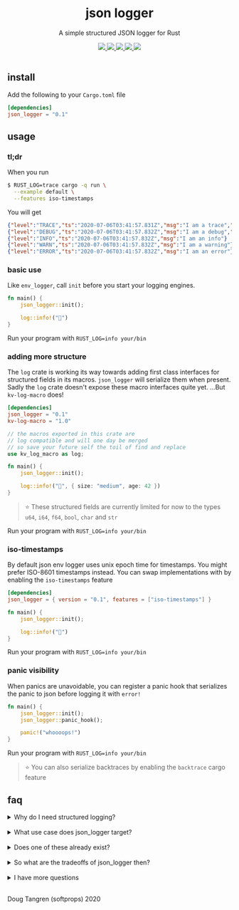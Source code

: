 <h1 align="center">
  json logger
</h1>

<p align="center">
   A simple structured JSON logger for Rust
</p>

<div align="center">
  <a alt="GitHub Actions" href="https://github.com/softprops/json-logger/actions">
    <img src="https://github.com/softprops/json-logger/workflows/Main/badge.svg"/>
  </a>
  <a alt="crates.io" href="https://crates.io/crates/json-logger">
    <img src="https://img.shields.io/crates/v/json-logger.svg?logo=rust"/>
  </a>
  <a alt="docs.rs" href="http://docs.rs/json-logger">
    <img src="https://docs.rs/json-logger/badge.svg"/>
  </a>
  <a alt="latest docs" href="https://softprops.github.io/json-logger">
   <img src="https://img.shields.io/badge/docs-latest-green.svg"/>
  </a>
  <a alt="license" href="LICENSE">
    <img src="https://img.shields.io/badge/license-MIT-brightgreen.svg"/>
  </a>
</div>

<br />

## install

Add the following to your `Cargo.toml` file

```toml
[dependencies]
json_logger = "0.1"
```

## usage

### tl;dr

When you run

```bash
$ RUST_LOG=trace cargo -q run \
  --example default \
  --features iso-timestamps
```

You will get

```json
{"level":"TRACE","ts":"2020-07-06T03:41:57.831Z","msg":"I am a trace","task_id":567,"thread_id":"12"}
{"level":"DEBUG","ts":"2020-07-06T03:41:57.832Z","msg":"I am a debug","foo":1}
{"level":"INFO","ts":"2020-07-06T03:41:57.832Z","msg":"I am an info"}
{"level":"WARN","ts":"2020-07-06T03:41:57.832Z","msg":"I am a warning"}
{"level":"ERROR","ts":"2020-07-06T03:41:57.832Z","msg":"I am an error"}
```

### basic use

Like `env_logger`, call `init` before you start your logging engines.

```rust
fn main() {
    json_logger::init();

    log::info!("👋")
}
```

Run your program with `RUST_LOG=info your/bin`

### adding more structure

The `log` crate is working its way towards adding first class interfaces for structured fields
in its macros. `json_logger` will serialize them when present. Sadly the `log` crate
doesn't expose these macro interfaces quite yet. ...But `kv-log-macro` does!

```toml
[dependencies]
json_logger = "0.1"
kv-log-macro = "1.0"
```

```rust
// the macros exported in this crate are
// log compatible and will one day be merged 
// so save your future self the toil of find and replace
use kv_log_macro as log;

fn main() {
    json_logger::init();

    log::info!("👋", { size: "medium", age: 42 })
}
```

> ⭐ These structured fields are currently limited for now to the types `u64`, `i64`, `f64`, `bool`, `char` and `str`

Run your program with `RUST_LOG=info your/bin`

### iso-timestamps

By default json env logger uses unix epoch time for timestamps. You might prefer
ISO-8601 timestamps instead. You can swap implementations with by enabling the `iso-timestamps` feature

```toml
[dependencies]
json_logger = { version = "0.1", features = ["iso-timestamps"] }
```

```rust
fn main() {
    json_logger::init();

    log::info!("👋")
}
```

Run your program with `RUST_LOG=info your/bin`

### panic visibility

When panics are unavoidable, you can register a panic hook that serializes the panic to json before logging it with `error!`

```rust
fn main() {
    json_logger::init();
    json_logger::panic_hook();

    panic!("whoooops!")
}
```

Run your program with `RUST_LOG=info your/bin`

> ⭐ You can also serialize backtraces by enabling the `backtrace` cargo feature

## faq

<details><summary>Why do I need structured logging?</summary>
<p>

Maybe you don't. ...But maybe you do! You might if you run applications in production in an environment whose log aggregation does useful things
for you if you emit json logs such as

  - structured field based filters, an alternative to artisanal regex queries
  - aggregation statistics 
  - alert automation
  - anomaly detection
  - basically anything a computer can do for you when it's logs are structured in a machine readable format 

</p>
</details>
&nbsp;

 <details><summary>What use case does json_logger target?</summary>
<p>

Most folks on the Rust logging market start out with [`log`](https://crates.io/crates/log). They soon find they need configurable logging so they move to [`env_logger`](https://crates.io/crates/env_logger). Sometimes they want `env_logger` but pretty logging for host local application so they move to [`pretty_env_logger`](https://crates.io/crates/pretty_env_logger) of if you like [`emoji-logger`](https://crates.io/crates/emoji-logger).

In other cases you want to run applications in a cloud service that rewards you for emitting logs in JSON format. That's use case this targets, those coming from `env_logger` but would like to leverage build in JSON log parsing and discovery options their cloud provided offers for free.
</p>
</details>
&nbsp;
 <details><summary>Does one of these already exist?</summary>
<p>

A few actually. Like many crates in the Rust ecosystem, they are all good. Picking a dependency is a dance of picking your tradeoffs given an application's goals and needs.

There's [`slog`](https://github.com/slog-rs/slog), an entire ecosystem of logging for Rust. It's strength is that its highly configurable. It's drawback is that it's highly configurable interface can get in the way of simple cases where you just want to emit structured logs in json without a lot of ceremony.

Here's an example directly from its [docs](https://docs.rs/slog-json/2.3.0/slog_json/)

```rust
#[macro_use]
extern crate slog;
extern crate slog_json;

use slog::Drain;
use std::sync::Mutex;

fn main() {
    let root = slog::Logger::root(
        Mutex::new(slog_json::Json::default(std::io::stderr())).map(slog::Fuse),
        o!("version" => env!("CARGO_PKG_VERSION"))
    );
}
```

vs

```rust
fn main() {
    json_logger::init();
}
```

`slog`'s encouraged programming model is to pass loggers instances around as arguments. This is a good practice and allows for simple context propagation, but comes at the expense of being a much different programming model that others using the standard `log` crate have written code against so you may find yourself having to rewrite more code that just your program's initialization.

There's also [`femme`](https://github.com/lrlna/femme/) which is one part pretty printer, one part JSON logger, and one part WASM JavaScript object logger. It's strength is that is indeed pretty! It's not _just_ pretty logger and yet also not _just_ a JSON logger. It's an assortment of things making it broadly focused rather than narrowly focused on JSON log formatting. If you only use one of those things you might be packing more than you need.

If you are migrating from `env_logger`'s environment variable driving configuration options you are a bit out of luck. You will be finding yourself recompiling and rebuilding your application to change log levels.

</p>
</details>
&nbsp;

 <details><summary>So what are the tradeoffs of json_logger then?</summary>
<p>

Glad you asked. It depends on `env_logger` which has some opinionated defaults, some of which you might not like. For example, it logs to stderr by default. You might play for team stdout. The good news is that json_logger exposes its interfaces for overriding those opinions. 

Some features available in `env_logger` `json_logger` doesn't use and those bring in extra transitive dependencies. We're aware. Luckily they are all behind `env_logger` feature flags and `json_logger` turns them all off! The only transient dependency is then just `log` which you already have if your doing any sort of logging:)
</p>
</details>
&nbsp;

<details><summary>I have more questions</summary>
<p>

 That's technically not a question but ok. Ask away by [opening a GitHub issue](https://github.com/softprops/json-env-logger/issues/new). Thanks!
</p>
</details>
&nbsp;

Doug Tangren (softprops) 2020

